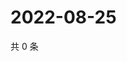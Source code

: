 # 2022-08-25

共 0 条

<!-- BEGIN WEIBO -->
<!-- 最后更新时间 Thu Aug 25 2022 12:09:33 GMT+0800 (China Standard Time) -->

<!-- END WEIBO -->
